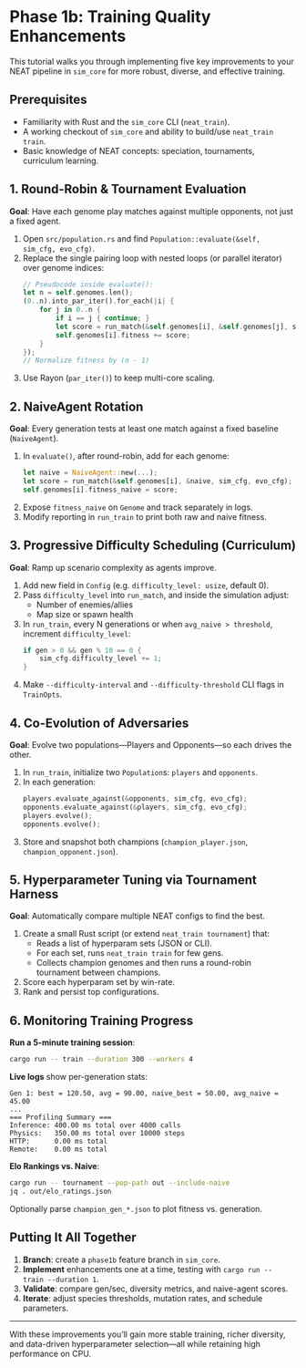 # Phase 1b: Training Quality Enhancements

This tutorial walks you through implementing five key improvements to your NEAT pipeline in `sim_core` for more robust, diverse, and effective training.

## Prerequisites

- Familiarity with Rust and the `sim_core` CLI (`neat_train`).
- A working checkout of `sim_core` and ability to build/use `neat_train train`.
- Basic knowledge of NEAT concepts: speciation, tournaments, curriculum learning.

## 1. Round-Robin & Tournament Evaluation

**Goal**: Have each genome play matches against multiple opponents, not just a fixed agent.

1. Open `src/population.rs` and find `Population::evaluate(&self, sim_cfg, evo_cfg)`.
2. Replace the single pairing loop with nested loops (or parallel iterator) over genome indices:
   ```rust
   // Pseudocode inside evaluate():
   let n = self.genomes.len();
   (0..n).into_par_iter().for_each(|i| {
       for j in 0..n {
           if i == j { continue; }
           let score = run_match(&self.genomes[i], &self.genomes[j], sim_cfg, evo_cfg);
           self.genomes[i].fitness += score;
       }
   });
   // Normalize fitness by (n - 1)
   ```
3. Use Rayon (`par_iter()`) to keep multi-core scaling.

## 2. NaiveAgent Rotation

**Goal**: Every generation tests at least one match against a fixed baseline (`NaiveAgent`).

1. In `evaluate()`, after round-robin, add for each genome:
   ```rust
   let naive = NaiveAgent::new(...);
   let score = run_match(&self.genomes[i], &naive, sim_cfg, evo_cfg);
   self.genomes[i].fitness_naive = score;
   ```
2. Expose `fitness_naive` on `Genome` and track separately in logs.
3. Modify reporting in `run_train` to print both raw and naive fitness.

## 3. Progressive Difficulty Scheduling (Curriculum)

**Goal**: Ramp up scenario complexity as agents improve.

1. Add new field in `Config` (e.g. `difficulty_level: usize`, default 0).
2. Pass `difficulty_level` into `run_match`, and inside the simulation adjust:
   - Number of enemies/allies
   - Map size or spawn health
3. In `run_train`, every N generations or when `avg_naive > threshold`, increment `difficulty_level`:
   ```rust
   if gen > 0 && gen % 10 == 0 {
       sim_cfg.difficulty_level += 1;
   }
   ```
4. Make `--difficulty-interval` and `--difficulty-threshold` CLI flags in `TrainOpts`.

## 4. Co-Evolution of Adversaries

**Goal**: Evolve two populations—Players and Opponents—so each drives the other.

1. In `run_train`, initialize two `Population`s: `players` and `opponents`.
2. In each generation:
   ```rust
   players.evaluate_against(&opponents, sim_cfg, evo_cfg);
   opponents.evaluate_against(&players, sim_cfg, evo_cfg);
   players.evolve();
   opponents.evolve();
   ```
3. Store and snapshot both champions (`champion_player.json`, `champion_opponent.json`).

## 5. Hyperparameter Tuning via Tournament Harness

**Goal**: Automatically compare multiple NEAT configs to find the best.

1. Create a small Rust script (or extend `neat_train tournament`) that:
   - Reads a list of hyperparam sets (JSON or CLI).
   - For each set, runs `neat_train train` for few gens.
   - Collects champion genomes and then runs a round-robin tournament between champions.
2. Score each hyperparam set by win-rate.
3. Rank and persist top configurations.

## 6. Monitoring Training Progress

**Run a 5-minute training session**:

```bash
cargo run -- train --duration 300 --workers 4
```

**Live logs** show per-generation stats:
```text
Gen 1: best = 120.50, avg = 90.00, naive_best = 50.00, avg_naive = 45.00
...
=== Profiling Summary ===
Inference: 400.00 ms total over 4000 calls
Physics:   350.00 ms total over 10000 steps
HTTP:      0.00 ms total
Remote:    0.00 ms total
```

**Elo Rankings vs. Naive**:
```bash
cargo run -- tournament --pop-path out --include-naive
jq . out/elo_ratings.json
```

Optionally parse `champion_gen_*.json` to plot fitness vs. generation.

## Putting It All Together

1. **Branch**: create a `phase1b` feature branch in `sim_core`.
2. **Implement** enhancements one at a time, testing with `cargo run -- train --duration 1`.
3. **Validate**: compare gen/sec, diversity metrics, and naive-agent scores.
4. **Iterate**: adjust species thresholds, mutation rates, and schedule parameters.

---

With these improvements you’ll gain more stable training, richer diversity, and data-driven hyperparameter selection—all while retaining high performance on CPU.
